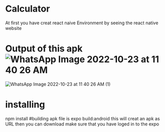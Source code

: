 # Calculator
At first you have creat react naive Environment  by seeing the react native website
# Output of this apk ![WhatsApp Image 2022-10-23 at 11 40 26 AM](https://user-images.githubusercontent.com/102343556/197376949-c051bdba-5d87-43c8-a155-dd2cb079bc91.jpeg)
![WhatsApp Image 2022-10-23 at 11 40 26 AM (1)](https://user-images.githubusercontent.com/102343556/197376953-295ffc11-4c69-469d-aaa4-c73b5e1e4193.jpeg)

# installing
npm install
#building apk file is
expo build:android
this will creat an apk as URL then you can download
make sure that you have loged in to the expo 
